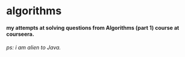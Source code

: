 # algorithms

#### my attempts at solving questions from Algorithms (part 1) course at courseera.
###### ps: i am alien to Java.
